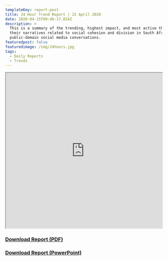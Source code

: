 ```yaml
---
templateKey: report-post
title: 24 Hour Trend Report | 15 April 2020
date: 2020-04-15T09:46:17.834Z
description: >
  This is a summary of the trending, highest impact, and most active themes and
  their narratives related to social cohesion and division in South African
  public-domain social media conversations.
featuredpost: false
featuredimage: /img/24hours.jpg
tags:
  - Daily Reports
  - Trends
---
```

<iframe src="https://drive.google.com/file/d/16URvekE9QIL7kLXiKNXiLZCbNBdoPnmy/preview" width="100%" height="500"></iframe>
<br> <a href="https://drive.google.com/u/0/uc?id=16URvekE9QIL7kLXiKNXiLZCbNBdoPnmy&export=download" target="blank"><h3><strong>Download Report (PDF)</h3></strong></a><a href="https://docs.google.com/presentation/d/155JaHFJdh6PL4KdpIhLg9y9s7Rsdh5ARY0YRcElG_9M/edit?usp=sharing" target="blank"><h3><strong>Download Report (PowerPoint)</h3></strong></a>